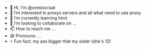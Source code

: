 - 👋 Hi, I’m @orestocraat
- 👀 I’m interested in proxys servers and all what need to use proxy
- 🌱 I’m currently learning html
- 💞️ I’m looking to collaborate on ...
- 📫 How to reach me ...
- 😄 Pronouns: ...
- ⚡ Fun fact: my ass bigger that my sister (she's 12)

<!---
orestocraat/orestocraat is a ✨ special ✨ repository because its `README.md` (this file) appears on your GitHub profile.
You can click the Preview link to take a look at your changes.
--->
